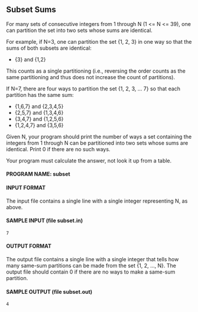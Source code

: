 ## Subset Sums

For many sets of consecutive integers from 1 through N (1 <= N <= 39), one can partition the set into two sets whose sums are identical.

For example, if N=3, one can partition the set {1, 2, 3} in one way so that the sums of both subsets are identical:

* {3} and {1,2}

This counts as a single partitioning (i.e., reversing the order counts as the same partitioning and thus does not increase the count of partitions).

If N=7, there are four ways to partition the set {1, 2, 3, ... 7} so that each partition has the same sum:

* {1,6,7} and {2,3,4,5}
* {2,5,7} and {1,3,4,6}
* {3,4,7} and {1,2,5,6}
* {1,2,4,7} and {3,5,6}

Given N, your program should print the number of ways a set containing the integers from 1 through N can be partitioned into two sets whose sums are identical. Print 0 if there are no such ways.

Your program must calculate the answer, not look it up from a table.

#### PROGRAM NAME: subset

#### INPUT FORMAT

The input file contains a single line with a single integer representing N, as above.

#### SAMPLE INPUT (file subset.in)
```
7
```

#### OUTPUT FORMAT

The output file contains a single line with a single integer that tells how many same-sum partitions can be made from the set {1, 2, ..., N}. The output file should contain 0 if there are no ways to make a same-sum partition.

#### SAMPLE OUTPUT (file subset.out)
```
4
```
